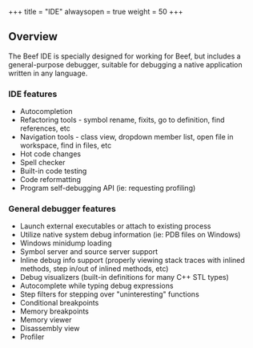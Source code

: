 +++
title = "IDE"
alwaysopen = true
weight = 50
+++

## Overview

The Beef IDE is specially designed for working for Beef, but includes a general-purpose debugger, suitable for debugging a native application written in any language. 

### IDE features
* Autocompletion
* Refactoring tools - symbol rename, fixits, go to definition, find references, etc
* Navigation tools - class view, dropdown member list, open file in workspace, find in files, etc
* Hot code changes
* Spell checker
* Built-in code testing
* Code reformatting
* Program self-debugging API (ie: requesting profiling)

### General debugger features

* Launch external executables or attach to existing process
* Utilize native system debug information (ie: PDB files on Windows)
* Windows minidump loading
* Symbol server and source server support
* Inline debug info support (properly viewing stack traces with inlined methods, step in/out of inlined methods, etc)
* Debug visualizers (built-in definitions for many C++ STL types)   
* Autocomplete while typing debug expressions
* Step filters for stepping over "uninteresting" functions
* Conditional breakpoints
* Memory breakpoints
* Memory viewer
* Disassembly view
* Profiler
